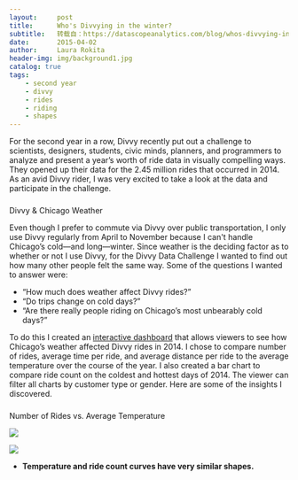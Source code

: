 ```yaml
---
layout:     post
title:      Who's Divvying in the winter?
subtitle:   转载自：https://datascopeanalytics.com/blog/whos-divvying-in-the-winter/
date:       2015-04-02
author:     Laura Rokita
header-img: img/background1.jpg
catalog: true
tags:
    - second year
    - divvy
    - rides
    - riding
    - shapes
---
```



For the second year in a row, Divvy recently put out a challenge to scientists, designers, students, civic minds, planners, and programmers to analyze and present a year’s worth of ride data in visually compelling ways.
They opened up their data for the 2.45 million rides that occurred in 2014. As an avid Divvy rider, I was very excited to take a look at the data and participate in the challenge.


### 
Divvy & Chicago Weather



Even though I prefer to commute via Divvy over public transportation, I only use Divvy regularly from April to November because I can't handle Chicago’s cold—and long—winter. Since weather is the deciding factor as to whether or not I use Divvy, for the Divvy Data Challenge I wanted to find out how many other people felt the same way. Some of the questions I wanted to answer were:

- “How much does weather affect Divvy rides?”
- “Do trips change on cold days?”
- “Are there really people riding on Chicago’s most unbearably cold days?”

To do this I created an [interactive dashboard](http://gitlaura.github.io/divvyweather) that allows viewers to see how Chicago’s weather affected Divvy rides in 2014. I chose to compare number of rides, average time per ride, and average distance per ride to the average temperature over the course of the year. I also created a bar chart to compare ride count on the coldest and hottest days of 2014. The viewer can filter all charts by customer type or gender. Here are some of the insights I discovered.


### 
Number of Rides vs. Average Temperature

![](https://datascopeanalytics.com/blog/whos-divvying-in-the-winter/divvylegend.png)

![](https://datascopeanalytics.com/blog/whos-divvying-in-the-winter/divvyrides.gif)




- **Temperature and ride count curves have very similar shapes.**
